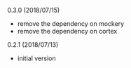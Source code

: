 0.3.0 (2018/07/15)
  - remove the dependency on mockery
  - remove the dependency on cortex

0.2.1 (2018/07/13)
  - initial version
